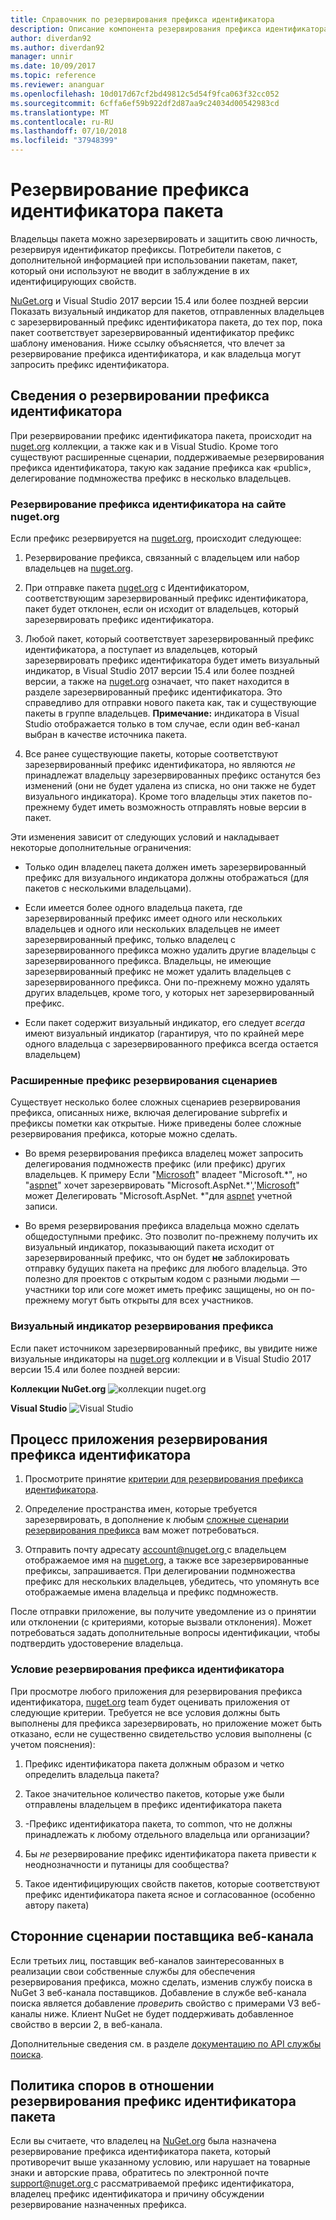 ```yaml
---
title: Справочник по резервирования префикса идентификатора
description: Описание компонента резервирования префикса идентификатора пакета и руководство по созданию настройке.
author: diverdan92
ms.author: diverdan92
manager: unnir
ms.date: 10/09/2017
ms.topic: reference
ms.reviewer: ananguar
ms.openlocfilehash: 10d017d67cf2bd49812c5d54f9fca063f32cc052
ms.sourcegitcommit: 6cffa6ef59b922df2d87aa9c24034d00542983cd
ms.translationtype: MT
ms.contentlocale: ru-RU
ms.lasthandoff: 07/10/2018
ms.locfileid: "37948399"
---
```

# <a name="package-id-prefix-reservation"></a>Резервирование префикса идентификатора пакета

Владельцы пакета можно зарезервировать и защитить свою личность, резервируя идентификатор префиксы. Потребители пакетов, с дополнительной информацией при использовании пакетам, пакет, который они используют не вводит в заблуждение в их идентифицирующих свойств. 

[NuGet.org](https://www.nuget.org/) и Visual Studio 2017 версии 15.4 или более поздней версии Показать визуальный индикатор для пакетов, отправленных владельцев с зарезервированный префикс идентификатора пакета, до тех пор, пока пакет соответствует зарезервированный идентификатор префикс шаблону именования. Ниже ссылку объясняется, что влечет за резервирование префикса идентификатора, и как владельца могут запросить префикс идентификатора.

## <a name="id-prefix-reservation-details"></a>Сведения о резервировании префикса идентификатора

При резервировании префикс идентификатора пакета, происходит на [nuget.org](https://www.nuget.org/) коллекции, а также как и в Visual Studio. Кроме того существуют расширенные сценарии, поддерживаемые резервирования префикса идентификатора, такую как задание префикса как «public», делегирование подмножества префикс в несколько владельцев.

### <a name="id-prefix-reservation-on-nugetorg"></a>Резервирование префикса идентификатора на сайте nuget.org

Если префикс резервируется на [nuget.org](https://www.nuget.org/), происходит следующее:

1. Резервирование префикса, связанный с владельцем или набор владельцев на [nuget.org](https://www.nuget.org/).

1. При отправке пакета [nuget.org](https://www.nuget.org/) с Идентификатором, соответствующим зарезервированный префикс идентификатора, пакет будет отклонен, если он исходит от владельцев, который зарезервировать префикс идентификатора.

1. Любой пакет, который соответствует зарезервированный префикс идентификатора, а поступает из владельцев, который зарезервировать префикс идентификатора будет иметь визуальный индикатор, в Visual Studio 2017 версии 15.4 или более поздней версии, а также на [nuget.org](https://www.nuget.org/) означает, что пакет находится в разделе зарезервированный префикс идентификатора. Это справедливо для отправки нового пакета как, так и существующие пакеты в группе владельцев. **Примечание:** индикатора в Visual Studio отображается только в том случае, если один веб-канал выбран в качестве источника пакета.

1. Все ранее существующие пакеты, которые соответствуют зарезервированный префикс идентификатора, но являются *не* принадлежат владельцу зарезервированных префикс останутся без изменений (они не будет удалена из списка, но они также не будет визуального индикатора). Кроме того владельцы этих пакетов по-прежнему будет иметь возможность отправлять новые версии в пакет.

Эти изменения зависит от следующих условий и накладывает некоторые дополнительные ограничения:

- Только один владелец пакета должен иметь зарезервированный префикс для визуального индикатора должны отображаться (для пакетов с несколькими владельцами).

- Если имеется более одного владельца пакета, где зарезервированный префикс имеет одного или нескольких владельцев и одного или нескольких владельцев не имеет зарезервированный префикс, только владелец с зарезервированного префикса можно удалить другие владельцы с зарезервированного префикса. Владельцы, не имеющие зарезервированный префикс не может удалить владельцев с зарезервированного префикса. Они по-прежнему можно удалять других владельцев, кроме того, у которых нет зарезервированный префикс.

- Если пакет содержит визуальный индикатор, его следует *всегда* имеют визуальный индикатор (гарантируя, что по крайней мере одного владельца с зарезервированного префикса всегда остается владельцем)

### <a name="advanced-prefix-reservation-scenarios"></a>Расширенные префикс резервирования сценариев

Существует несколько более сложных сценариев резервирования префикса, описанных ниже, включая делегирование subprefix и префиксы пометки как открытые. Ниже приведены более сложные резервирования префикса, которые можно сделать. 

- Во время резервирования префикса владелец может запросить делегирования подмножеств префикс (или префикс) других владельцев. К примеру Если "[Microsoft](https://www.nuget.org/profiles/microsoft)" владеет "Microsoft.\*", но "[aspnet](https://www.nuget.org/profiles/aspnet)" хочет зарезервировать "Microsoft.AspNet.\*','[Microsoft](https://www.nuget.org/profiles/microsoft)" может Делегировать "Microsoft.AspNet. \*"для [aspnet](https://www.nuget.org/profiles/aspnet) учетной записи.

- Во время резервирования префикса владельца можно сделать общедоступными префикс. Это позволит по-прежнему получить их визуальный индикатор, показывающий пакета исходит от зарезервированный префикс, что он будет **не** заблокировать отправку будущих пакета на префикс для любого владельца. Это полезно для проектов с открытым кодом с разными людьми — участники top или core может иметь префикс защищены, но он по-прежнему могут быть открыты для всех участников. 

### <a name="prefix-reservation-visual-indicator"></a>Визуальный индикатор резервирования префикса

Если пакет источником зарезервированный префикс, вы увидите ниже визуальные индикаторы на [nuget.org](https://www.nuget.org/) коллекции и в Visual Studio 2017 версии 15.4 или более поздней версии:

**Коллекции NuGet.org**
![коллекции nuget.org](media/nuget-gallery-reserved-prefix.png)

**Visual Studio**
![Visual Studio](media/visual-studio-reserved-prefix.png)

## <a name="id-prefix-reservation-application-process"></a>Процесс приложения резервирования префикса идентификатора

1. Просмотрите принятие [критерии для резервирования префикса идентификатора](#id-prefix-reservation-criteria).

2. Определение пространства имен, которые требуется зарезервировать, в дополнение к любым [сложные сценарии резервирования префикса](#advanced-prefix-reservation-scenarios) вам может потребоваться.

3. Отправить почту адресату [ account@nuget.org ](mailto:account@nuget.org) с владельцем отображаемое имя на [nuget.org](https://www.nuget.org/), а также все зарезервированные префиксы, запрашивается. При делегировании подмножества префикс для нескольких владельцев, убедитесь, что упомянуть все отображаемые имена владельца и префикс подмножеств.

После отправки приложение, вы получите уведомление из о принятии или отклонении (с критериями, которые вызвали отклонения). Может потребоваться задать дополнительные вопросы идентификации, чтобы подтвердить удостоверение владельца.

### <a name="id-prefix-reservation-criteria"></a>Условие резервирования префикса идентификатора

При просмотре любого приложения для резервирования префикса идентификатора, [nuget.org](https://www.nuget.org/) team будет оценивать приложения от следующие критерии. Требуется не все условия должны быть выполнены для префикса зарезервировать, но приложение может быть отказано, если не существенно свидетельство условия выполнены (с учетом пояснения):

1. Префикс идентификатора пакета должным образом и четко определить владельца пакета?

1. Такое значительное количество пакетов, которые уже были отправлены владельцем в префикс идентификатора пакета

1. -Префикс идентификатора пакета, то common, что не должны принадлежать к любому отдельного владельца или организации?

1. Бы *не* резервирование префикс идентификатора пакета привести к неоднозначности и путаницы для сообщества?

1. Такое идентифицирующих свойств пакетов, которые соответствуют префикс идентификатора пакета ясное и согласованное (особенно автору пакета)

## <a name="third-party-feed-provider-scenarios"></a>Сторонние сценарии поставщика веб-канала

Если третьих лиц, поставщик веб-каналов заинтересованных в реализации свои собственные службы для обеспечения резервирования префикса, можно сделать, изменив службу поиска в NuGet 3 веб-канала поставщиков. Добавление в службе веб-канала поиска является добавление *проверить* свойство с примерами V3 веб-каналы ниже. Клиент NuGet не будет поддерживать добавленное свойство в версии 2, в веб-канала.

Дополнительные сведения см. в разделе [документацию по API службы поиска](../api/search-query-service-resource.md).

## <a name="package-id-prefix-reservation-dispute-policy"></a>Политика споров в отношении резервирования префикс идентификатора пакета
Если вы считаете, что владелец на [NuGet.org](https://www.nuget.org) была назначена резервирование префикса идентификатора пакета, который противоречит выше указанному условию, или нарушает на товарные знаки и авторские права, обратитесь по электронной почте [ support@nuget.org ](mailto:support@nuget.org)с рассматриваемой префикс идентификатора, владелец префикс идентификатора и причину обсуждении резервирование назначенных префикса.

